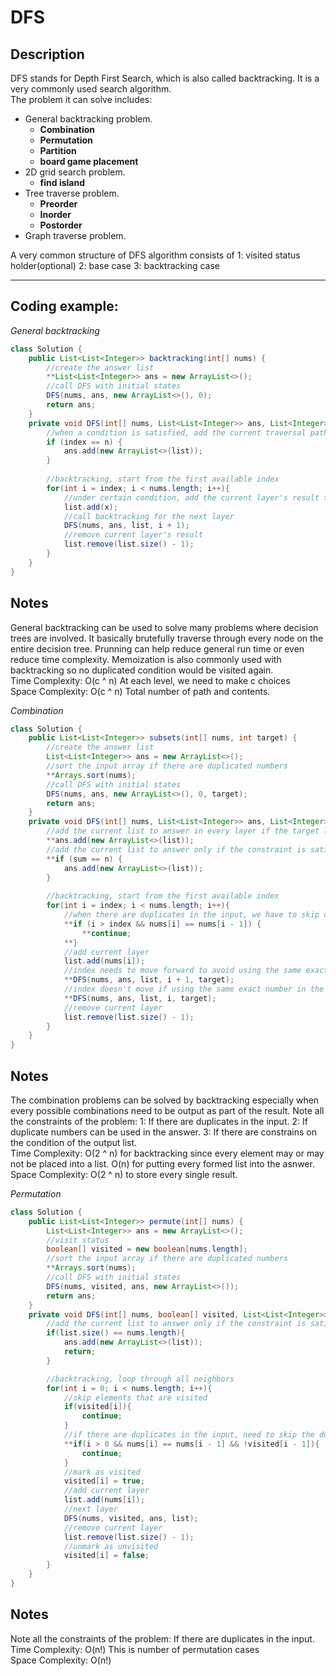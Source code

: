 # DFS

## Description
DFS stands for Depth First Search, which is also called backtracking. It is a very commonly used search algorithm.\
The problem it can solve includes:
- General backtracking problem. 
  -  **Combination**
  -  **Permutation**
  -  **Partition**
  -  **board game placement**
- 2D grid search problem.
  - **find island**
- Tree traverse problem.
  - **Preorder**
  - **Inorder**
  - **Postorder**
- Graph traverse problem.

A very common structure of DFS algorithm consists of 1: visited status holder(optional) 2: base case 3: backtracking case

---

## Coding example: 
*General backtracking*
```java
class Solution {
    public List<List<Integer>> backtracking(int[] nums) {
        //create the answer list
        **List<List<Integer>> ans = new ArrayList<>();
        //call DFS with initial states
        DFS(nums, ans, new ArrayList<>(), 0);
        return ans;
    }
    private void DFS(int[] nums, List<List<Integer>> ans, List<Integer> list, int index){
        //when a condition is satisfied, add the current traversal path result to the final answer list
        if (index == n) {
            ans.add(new ArrayList<>(list));
        }
        
        //backtracking, start from the first available index
        for(int i = index; i < nums.length; i++){
            //under certain condition, add the current layer's result to the list
            list.add(x);
            //call backtracking for the next layer
            DFS(nums, ans, list, i + 1);
            //remove current layer's result
            list.remove(list.size() - 1);
        }
    }
}
```
## Notes
General backtracking can be used to solve many problems where decision trees are involved. It basically brutefully traverse through every node on the entire decision tree. Prunning can help reduce general run time or even reduce time complexity. Memoization is also commonly used with backtracking so no duplicated condition would be visited again.\
Time Complexity: O(c ^ n) At each level, we need to make c choices\
Space Complexity: O(c ^ n) Total number of path and contents.


*Combination*
```java
class Solution {
    public List<List<Integer>> subsets(int[] nums, int target) {
        //create the answer list
        List<List<Integer>> ans = new ArrayList<>();
        //sort the input array if there are duplicated numbers
        **Arrays.sort(nums);
        //call DFS with initial states
        DFS(nums, ans, new ArrayList<>(), 0, target);
        return ans;
    }
    private void DFS(int[] nums, List<List<Integer>> ans, List<Integer> list, int index, int target){
        //add the current list to answer in every layer if the target list has no constraints(all subsets)
        **ans.add(new ArrayList<>(list));
        //add the current list to answer only if the constraint is satisfied
        **if (sum == n) {
            ans.add(new ArrayList<>(list));
        }
        
        //backtracking, start from the first available index
        for(int i = index; i < nums.length; i++){
            //when there are duplicates in the input, we have to skip duplicates in the same layer
            **if (i > index && nums[i] == nums[i - 1]) {
                **continue;
            **}
            //add current layer
            list.add(nums[i]);
            //index needs to move forward to avoid using the same exact number twice(duplicates are still allowed if there are duplicates in the list)
            **DFS(nums, ans, list, i + 1, target);
            //index doesn't move if using the same exact number in the list is allowed
            **DFS(nums, ans, list, i, target);
            //remove current layer
            list.remove(list.size() - 1);
        }
    }
}
```
## Notes
The combination problems can be solved by backtracking especially when every possible combinations need to be output as part of the result. Note all the constraints of the problem: 1: If there are duplicates in the input. 2: If duplicate numbers can be used in the answer. 3: If there are constrains on the condition of the output list.\
Time Complexity: O(2 ^ n) for backtracking since every element may or may not be placed into a list. O(n) for putting every formed list into the asnwer.\
Space Complexity: O(2 ^ n) to store every single result.

*Permutation*
```java
class Solution {
    public List<List<Integer>> permute(int[] nums) {
        List<List<Integer>> ans = new ArrayList<>();
        //visit status
        boolean[] visited = new boolean[nums.length];
        //sort the input array if there are duplicated numbers
        **Arrays.sort(nums);
        //call DFS with initial states
        DFS(nums, visited, ans, new ArrayList<>());
        return ans;
    }
    private void DFS(int[] nums, boolean[] visited, List<List<Integer>> ans, List<Integer> list){
        //add the current list to answer only if the constraint is satisfied
        if(list.size() == nums.length){
            ans.add(new ArrayList<>(list));
            return;
        }

        //backtracking, loop through all neighbors
        for(int i = 0; i < nums.length; i++){
            //skip elements that are visited
            if(visited[i]){
                continue;
            }
            //if there are duplicates in the input, need to skip the duplicates except the very first one encountered in the current layer since the same number can only be used once at the same level
            **if(i > 0 && nums[i] == nums[i - 1] && !visited[i - 1]){
                continue;
            }
            //mark as visited
            visited[i] = true;
            //add current layer
            list.add(nums[i]);
            //next layer
            DFS(nums, visited, ans, list);
            //remove current layer
            list.remove(list.size() - 1);
            //unmark as unvisited
            visited[i] = false;
        }
    }
}
```
## Notes
Note all the constraints of the problem: If there are duplicates in the input.\
Time Complexity: O(n!) This is number of permutation cases\
Space Complexity: O(n!)